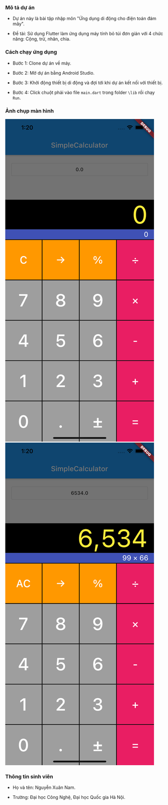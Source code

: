 ### Mô tả dự án

- Dự án này là bài tập nhập môn "Ứng dụng di động cho điện toán đám mây".

- Đề tài: Sử dụng Flutter làm ứng dụng máy tính bỏ túi đơn giản với 4 chức năng: Cộng, trừ, nhân, chia.

### Cách chạy ứng dụng

- Bước 1: Clone dự án về máy.

- Bước 2: Mở dự án bằng Android Studio.
- Bước 3: Khởi động thiết bị di động và đợi tới khi dự án kết nối với thiết bị.

- Bước 4: Click chuột phải vào file `main.dart` trong folder `\lib` rồi chạy `Run`.
### Ảnh chụp màn hình
![alt](https://github.com/nxnam/caculate_app/blob/main/image1.png)
![alt](https://github.com/nxnam/caculate_app/blob/main/image2.png)

### Thông tin sinh viên

- Họ và tên: Nguyễn Xuân Nam.

- Trường: Đại học Công Nghệ, Đại học Quốc gia Hà Nội.
